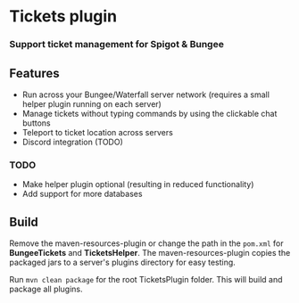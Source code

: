 # Tickets plugin
### Support ticket management for Spigot & Bungee

## Features
* Run across your Bungee/Waterfall server network (requires a small helper plugin running on each server)
* Manage tickets without typing commands by using the clickable chat buttons
* Teleport to ticket location across servers
* Discord integration (TODO)

### TODO
* Make helper plugin optional (resulting in reduced functionality)
* Add support for more databases

## Build

Remove the maven-resources-plugin or change the path in the `pom.xml` for **BungeeTickets** and **TicketsHelper**. 
The maven-resources-plugin copies the packaged jars to a server's plugins directory for easy testing.

Run `mvn clean package` for the root TicketsPlugin folder. This will build and package all plugins.